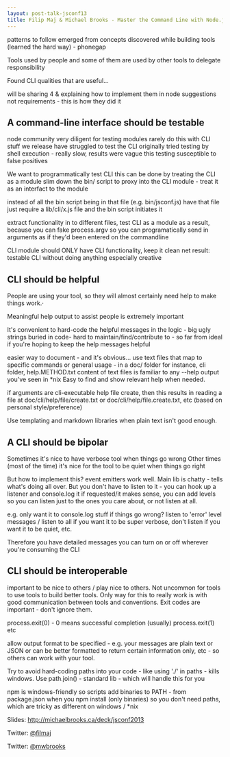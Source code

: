 ```yaml
---
layout: post-talk-jsconf13
title: Filip Maj & Michael Brooks - Master the Command Line with Node.js
---
```


patterns to follow emerged from concepts discovered while building tools
(learned the hard way) - phonegap

Tools used by people and some of them are used by other tools to delegate
responsibility

Found CLI qualities that are useful...

will be sharing 4 & explaining how to implement them in node
suggestions not requirements - this is how they did it

A command-line interface should be testable
---
node community very diligent for testing modules
rarely do this with CLI stuff we release
have struggled to test the CLI
originally tried testing by shell execution - really slow, results were vague
this testing susceptible to false positives

We want to programmatically test CLI
this can be done by treating the CLI as a module
slim down the bin/ script to proxy into the CLI module - treat it as an
interfact to the module

instead of all the bin script being in that file (e.g. bin/jsconf.js)
have that file just require a lib/cli/x.js file and the bin script initiates it

extract functionality in to different files, test CLI as a module as a result,
because you can fake process.argv so you can programatically send in arguments
as if they'd been entered on the commandline

CLI module should ONLY have CLI functionality, keep it clean
net result: testable CLI without doing anything especially creative

CLI should be helpful
---
People are using your tool, so they will almost certainly need help to make
things work.·

Meaningful help output to assist people is extremely important

It's convenient to hard-code the helpful messages in the logic - big ugly
strings buried in code- hard to maintain/find/contribute to - so far from ideal
if you're hoping to keep the help messages helpful

easier way to document - and it's obvious...
use text files that map to specific commands or general usage - in a doc/
folder for instance, cli folder, help.METHOD.txt content of text files is
familiar to any --help output you've seen in \*nix
Easy to find and show relevant help when needed.

if arguments are cli-executable help file create, then this results in reading
a file at doc/cli/help/file/create.txt or doc/cli/help/file.create.txt, etc
(based on personal style/preference)

Use templating and markdown libraries when plain text isn't good enough.

A CLI should be bipolar
---
Sometimes it's nice to have verbose tool when things go wrong
Other times (most of the time) it's nice for the tool to be quiet when things
go right

But how to implement this? event emitters work well. Main lib is chatty - tells
what's doing all over. But you don't have to listen to it - you can hook up a
listener and console.log it if requested/it makes sense, you can add levels so
you can listen just to the ones you care about, or not listen at all.

e.g. only want it to console.log stuff if things go wrong? listen to 'error'
level messages / listen to all if you want it to be super verbose, don't listen
if you want it to be quiet, etc.

Therefore you have detailed messages you can turn on or off wherever you're
consuming the CLI

CLI should be interoperable
---
important to be nice to others / play nice to others. Not uncommon for tools to use tools to build
better tools. Only way for this to really work is with good communication
between tools and conventions. Exit codes are important - don't ignore them.

process.exit(0) - 0 means successful completion (usually)
process.exit(1) etc

allow output format to be specified - e.g. your messages are plain text or JSON
or can be better formatted to return certain information only, etc - so others
can work with your tool.

Try to avoid hard-coding paths into your code - like using './' in paths -
kills windows. Use path.join() - standard lib - which will handle this for you

npm is windows-friendly so scripts add binaries to PATH - from package.json
when you npm install (only binaries) so you don't need paths, which are tricky
as different on windows / \*nix

Slides: <http://michaelbrooks.ca/deck/jsconf2013>

Twitter: [@filmaj](http://twitter.com/filmaj)

Twitter: [@mwbrooks](http://twitter.com/mwbrooks)
